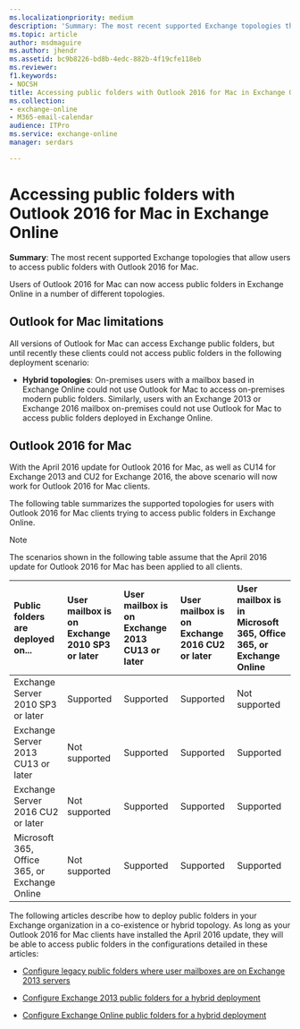 ```yaml
---
ms.localizationpriority: medium
description: 'Summary: The most recent supported Exchange topologies that allow users to access public folders with Outlook 2016 for Mac.'
ms.topic: article
author: msdmaguire
ms.author: jhendr
ms.assetid: bc9b8226-bd8b-4edc-882b-4f19cfe118eb
ms.reviewer: 
f1.keywords:
- NOCSH
title: Accessing public folders with Outlook 2016 for Mac in Exchange Online
ms.collection: 
- exchange-online
- M365-email-calendar
audience: ITPro
ms.service: exchange-online
manager: serdars

---
```


# Accessing public folders with Outlook 2016 for Mac in Exchange Online

 **Summary**: The most recent supported Exchange topologies that allow users to access public folders with Outlook 2016 for Mac.

Users of Outlook 2016 for Mac can now access public folders in Exchange Online in a number of different topologies.

## Outlook for Mac limitations

All versions of Outlook for Mac can access Exchange public folders, but until recently these clients could not access public folders in the following deployment scenario:

- **Hybrid topologies**: On-premises users with a mailbox based in Exchange Online could not use Outlook for Mac to access on-premises modern public folders. Similarly, users with an Exchange 2013 or Exchange 2016 mailbox on-premises could not use Outlook for Mac to access public folders deployed in Exchange Online.

## Outlook 2016 for Mac

With the April 2016 update for Outlook 2016 for Mac, as well as CU14 for Exchange 2013 and CU2 for Exchange 2016, the above scenario will now work for Outlook 2016 for Mac clients.

The following table summarizes the supported topologies for users with Outlook 2016 for Mac clients trying to access public folders in Exchange Online.

> [!NOTE]
> The scenarios shown in the following table assume that the April 2016 update for Outlook 2016 for Mac has been applied to all clients.

|**Public folders are deployed on...**|**User mailbox is on Exchange 2010 SP3 or later**|**User mailbox is on Exchange 2013 CU13 or later**|**User mailbox is on Exchange 2016 CU2 or later**|**User mailbox is in Microsoft 365, Office 365, or Exchange Online**|
|:-----|:-----|:-----|:-----|:-----|
|Exchange Server 2010 SP3 or later|Supported|Supported|Supported|Not supported|
|Exchange Server 2013 CU13 or later|Not supported|Supported|Supported|Supported|
|Exchange Server 2016 CU2 or later|Not supported|Supported|Supported|Supported|
|Microsoft 365, Office 365, or Exchange Online|Not supported|Supported|Supported|Supported|

The following articles describe how to deploy public folders in your Exchange organization in a co-existence or hybrid topology. As long as your Outlook 2016 for Mac clients have installed the April 2016 update, they will be able to access public folders in the configurations detailed in these articles:

- [Configure legacy public folders where user mailboxes are on Exchange 2013 servers](../../../ExchangeServer2013/configure-legacy-public-folders-where-user-mailboxes-are-on-exchange-2013-servers-exchange-2013-help.md)

- [Configure Exchange 2013 public folders for a hybrid deployment](../../../ExchangeHybrid/hybrid-deployment/set-up-modern-hybrid-public-folders.md)

- [Configure Exchange Online public folders for a hybrid deployment](set-up-exo-hybrid-public-folders.md)
